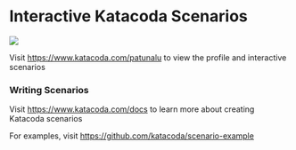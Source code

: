 # Interactive Katacoda Scenarios

[![](http://shields.katacoda.com/katacoda/patunalu/count.svg)](https://www.katacoda.com/patunalu "Get your profile on Katacoda.com")

Visit https://www.katacoda.com/patunalu to view the profile and interactive scenarios

### Writing Scenarios
Visit https://www.katacoda.com/docs to learn more about creating Katacoda scenarios

For examples, visit https://github.com/katacoda/scenario-example
